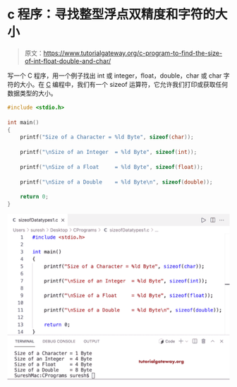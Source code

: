# c 程序：寻找整型浮点双精度和字符的大小

> 原文：<https://www.tutorialgateway.org/c-program-to-find-the-size-of-int-float-double-and-char/>

写一个 C 程序，用一个例子找出 int 或 integer，float，double，char 或 char 字符的大小。在 [C](https://www.tutorialgateway.org/c-programming-examples/) 编程中，我们有一个 sizeof 运算符，它允许我们打印或获取任何数据类型的大小。

```c
#include <stdio.h>

int main()
{   
    printf("Size of a Character = %ld Byte", sizeof(char));

    printf("\nSize of an Integer  = %ld Byte", sizeof(int));

	printf("\nSize of a Float     = %ld Byte", sizeof(float));

	printf("\nSize of a Double    = %ld Byte\n", sizeof(double));

    return 0;
}
```

![C Program to find the size of int float double and char](img/98b8a03c9131e3708d83d3bb97930d60.png)